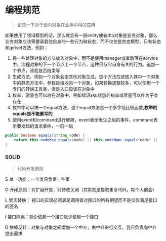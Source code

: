 # 编程规范
> 记录一下对于面向对象在业务中得的应用
> 

如果使用了领域模型的话，那么就会有一层entity或者dto对象是业务对象，那么业务对象应该需要承载他自身的一些行为和状态，而不仅仅是贫血模型，只有状态和getset方法，例如：

1. 将一些处理对象的方法放入对象中，而不是使用manager或者散落在service中。流程对象的下一个节点上一个节点，这种只与它自身有关的行为。追加一个节点，流程是否结束等
2. 生成方法，例如一个对象会由其他对象生成，这个方法应该放入其中一个对象中的静态方法中，参数是接收另一个对象，如果转换逻辑较多，可以使用一个专门的转换工具类，但是入口应该在对象中
3. 枚举，常量也可以放在对象中，例如标识sku状态的枚举或常量可以作为子类存在
4. 枚举中可以搞一个equal方法，这个equal方法是一个多字段比较函数,**枚举的equals是不能重写的**
5. 使用event和command进行解耦，event表示发生之后的事件，command表示要发起的请求事件，一前一后

```java
public boolean equals(String node) {
    return this.nodeKey.equals(node) || this.nodeName.equals(node) || (NumberUtil.isInteger(node) && this.nodeIndex == NumberUtil.parseInt(node));
}

```

### SOLID

> 代码开发原则
> 

S 单一功能：一个类只负责一件事

O 开闭原则：对扩展开放，对修改关闭（其实就是提取重复代码，每个人都会）

L 里氏替换： 接口的实现必须满足调用者对接口的所有期望而不是仅仅满足接口的签名

I 接口隔离：能少依赖一个接口就少依赖一个接口

D 依赖反转：对象与对象之间增加一个中介，由中介进行交互，我只负责向中介提出需求